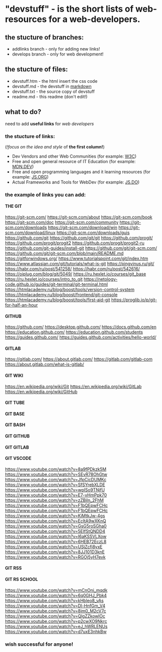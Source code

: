 # "devstuff"  - is the short lists of web-resources for a web-developers.

## the stucture of branches:
 * addlinks branch - only for adding new links!
 * develops branch - only for web development!

## the stucture of files: 
 * devstuff.htm - the html insert the css code
 * devstuff.md - the devstuff in [markdown](https://github.com/adam-p/markdown-here/wiki/Markdown-Cheatsheet)
 * devstuff.txt - the source copy of devstuff
 * readme.md - this readme (don't edit!)

## what to do?
need to add **useful links** for *web developers*

### the stucture of links:
(*!focus on the idea and style* of **the first column!**)

 * Dev Vendors and other Web Communities (for example: [W3C](https://www.w3.org/))
 * Free and open general resource of IT Education (for example: [MDN.DEV](https://mdn.dev/))
 * Free and open programming languages and it learning resources (for example: [JS.ORG](https://js.org/))
 * Actual Frameworks and Tools for WebDev (for example: [JS.DO](https://js.do/))
 
### the example of links you can add:

#### THE GIT
https://git-scm.com/
https://git-scm.com/about
https://git-scm.com/book
https://git-scm.com/doc
https://git-scm.com/community
https://git-scm.com/downloads
https://git-scm.com/download/win
https://git-scm.com/download/linux
https://git-scm.com/downloads/guis
https://github.com/git
https://github.com/git/git
https://github.com/progit/
https://github.com/progit/progit2
https://github.com/progit/progit2-ru
https://github.com/git-guides/install-git
https://github.com/git/git-scm.com/
https://github.com/git/git-scm.com/blob/main/README.md
https://gitforwindows.org/
https://www.tutorialspoint.com/git/index.htm
https://www.atlassian.com/git/tutorials/what-is-git
https://pingvinus.ru/git/
https://habr.com/ru/post/541258/
https://habr.com/ru/post/542616/
https://oiplug.com/blog/git/5049/
https://ru.hexlet.io/courses/git_base
https://ru.hexlet.io/courses/intro_to_git
https://netology-code.github.io/guides/git-terminal/git-terminal.html
https://htmlacademy.ru/blog/boost/tools/version-control-system
https://htmlacademy.ru/blog/boost/frontend/git-console
https://htmlacademy.ru/blog/boost/tools/first-aid-git
https://proglib.io/p/git-for-half-an-hour

#### GITHUB
https://github.com/
https://desktop.github.com/
https://docs.github.com/en
https://education.github.com/
https://education.github.com/students
https://guides.github.com/
https://guides.github.com/activities/hello-world/

#### GITLAB
https://gitlab.com/
https://about.gitlab.com/
https://gitlab.com/gitlab-com
https://about.gitlab.com/what-is-gitlab/

#### GIT WIKI

https://en.wikipedia.org/wiki/Git
https://en.wikipedia.org/wiki/GitLab
https://en.wikipedia.org/wiki/GitHub

#### GIT TUBE
#### GIT BASE
#### GIT BASH
#### GIT GITHUB
#### GIT GITLAB
#### GIT VSCODE

https://www.youtube.com/watch?v=8a9fPDkzk5M
https://www.youtube.com/watch?v=SEvR78OhGtw
https://www.youtube.com/watch?v=JfpCicDUMKc
https://www.youtube.com/watch?v=SfSYrebXLDE
https://www.youtube.com/watch?v=wpISo9TNjfU
https://www.youtube.com/watch?v=E7-vHmPpk70
https://www.youtube.com/watch?v=zZBiln_2FhM
https://www.youtube.com/watch?v=F1bQEpwFCHc
https://www.youtube.com/watch?v=F1bQEpwFCHc
https://www.youtube.com/watch?v=KiMtkJw-4gs
https://www.youtube.com/watch?v=EcItA9wXKnQ
https://www.youtube.com/watch?v=GsG5roSGha0
https://www.youtube.com/watch?v=5EIfStQNDD4
https://www.youtube.com/watch?v=I6aKSSVLXow
https://www.youtube.com/watch?v=6HEB72EczL8
https://www.youtube.com/watch?v=USjZcfj8yxE
https://www.youtube.com/watch?v=8JJ101D3knE
https://www.youtube.com/watch?v=RGOj5yH7evk

#### GIT RSS
#### GIT RS SCHOOL

https://www.youtube.com/watch?v=mCnOni_mqdk
https://www.youtube.com/watch?v=6q0GHJ_Pbk4
https://www.youtube.com/watch?v=kHbleo8_vAs
https://www.youtube.com/watch?v=Dl-HnfGm_V4
https://www.youtube.com/watch?v=8im0_M2cV7c
https://www.youtube.com/watch?v=QlgZZkowIOc
https://www.youtube.com/watch?v=p2cwXO9Nkrc
https://www.youtube.com/watch?v=eJ_hWRLENUs
https://www.youtube.com/watch?v=d7uxE3nhkBw

### wish successful for anyone!
